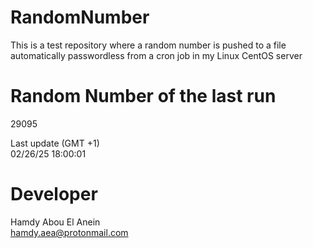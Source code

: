 # RandomNumber    
This is a test repository where a random number is pushed to a file automatically passwordless from a cron job in my Linux CentOS server    
# Random Number of the last run   
29095
      
Last update (GMT +1)    
02/26/25 18:00:01
# Developer    
Hamdy Abou El Anein   
hamdy.aea@protonmail.com
